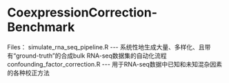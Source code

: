 # CoexpressionCorrection-Benchmark
Files：
simulate_rna_seq_pipeline.R --- 系统性地生成大量、多样化、且带有“ground-truth”的合成bulk RNA-seq数据集的自动化流程
confounding_factor_correction.R --- 用于RNA-seq数据中已知和未知混杂因素的各种校正方法
